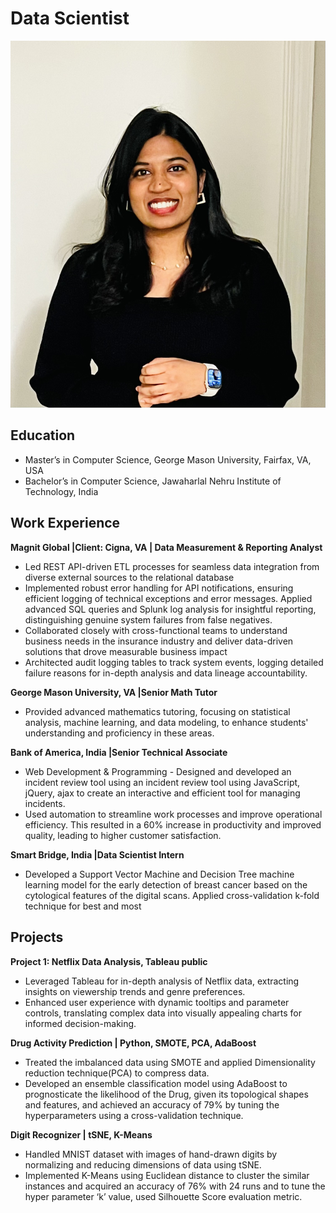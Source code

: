 
# Data Scientist
![Image Alt Text](images/IMG_5240.jpeg)

## Education
- Master’s in Computer Science, George Mason University, Fairfax, VA, USA                                         
- Bachelor’s in Computer Science, Jawaharlal Nehru Institute of Technology, India                       


## Work Experience
**Magnit Global |Client: Cigna, VA | Data Measurement & Reporting Analyst**                              

- Led REST API-driven ETL processes for seamless data integration from diverse external sources to the relational database
- Implemented robust error handling for API notifications, ensuring efficient logging of technical exceptions and error messages. Applied advanced SQL queries and Splunk log analysis for insightful reporting, distinguishing genuine system failures from false negatives.
- Collaborated closely with cross-functional teams to understand business needs in the insurance industry and deliver data-driven solutions that drove measurable business impact
- Architected audit logging tables to track system events, logging detailed failure reasons for in-depth analysis and data lineage accountability.

**George Mason University, VA |Senior Math Tutor**			                                         
- Provided advanced mathematics tutoring, focusing on statistical analysis, machine learning, and data modeling, to enhance students' understanding and proficiency in these areas. 

**Bank of America, India |Senior Technical Associate**			                                        
- Web Development & Programming - Designed and developed an incident review tool using an incident review tool using JavaScript, jQuery, ajax to create an interactive and efficient tool for managing incidents.
- Used automation to streamline work processes and improve operational efficiency. This resulted in a 60% increase in productivity and improved quality, leading to higher customer satisfaction.

**Smart Bridge, India |Data Scientist Intern**  			                          
- Developed a Support Vector Machine and Decision Tree machine learning model for the early detection of breast cancer based on the cytological features of the digital scans. Applied cross-validation k-fold technique for best and most                  


## Projects
**Project 1: Netflix Data Analysis, Tableau public**
- Leveraged Tableau for in-depth analysis of Netflix data, extracting insights on viewership trends and genre preferences.
- Enhanced user experience with dynamic tooltips and parameter controls, translating complex data into visually appealing charts for informed decision-making.

**Drug Activity Prediction | Python, SMOTE, PCA, AdaBoost**
- Treated the imbalanced data using SMOTE and applied Dimensionality reduction technique(PCA) to compress data.
- Developed an ensemble classification model using AdaBoost to prognosticate the likelihood of the Drug, given its topological shapes and features, and achieved an accuracy of 79% by tuning the hyperparameters using a cross-validation technique.

**Digit Recognizer | tSNE, K-Means**
- Handled MNIST dataset with images of hand-drawn digits by normalizing and reducing dimensions of data using tSNE.
- Implemented K-Means using Euclidean distance to cluster the similar instances and acquired an accuracy of 76% with 24 runs and to tune the hyper parameter ‘k’ value, used Silhouette Score evaluation metric.

